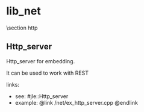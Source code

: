 # lib_net

\section http


## Http_server

Http_server for embedding.

It can be used to work with REST

links:
 - see: #jle::Http_server
 - example: @link /net/ex_http_server.cpp @endlink

